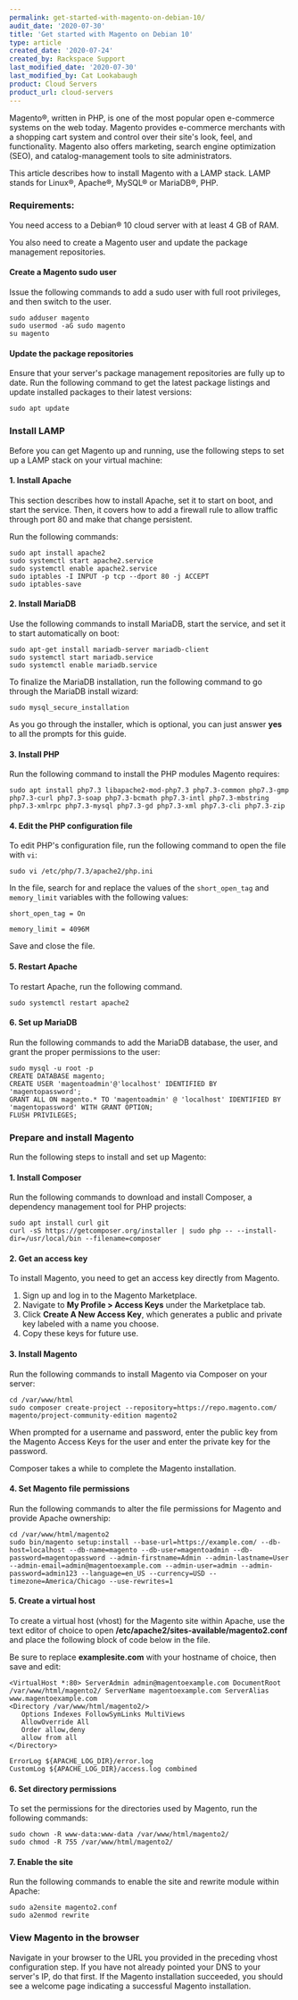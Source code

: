 ```yaml
---
permalink: get-started-with-magento-on-debian-10/
audit_date: '2020-07-30'
title: 'Get started with Magento on Debian 10'
type: article
created_date: '2020-07-24'
created_by: Rackspace Support
last_modified_date: '2020-07-30'
last_modified_by: Cat Lookabaugh
product: Cloud Servers
product_url: cloud-servers
---
```


Magento&reg;, written in PHP, is one of the most popular open e-commerce systems on the web today.
Magento provides e-commerce merchants with a shopping cart system and control over their site's look,
feel, and functionality. Magento also offers marketing, search engine optimization (SEO), and
catalog-management tools to site administrators.

This article describes how to install Magento with a LAMP stack. LAMP stands for Linux&reg;, Apache&reg;,
MySQL&reg; or MariaDB&reg;, PHP. 

### Requirements: 

You need access to a Debian&reg; 10 cloud server with at least 4 GB of RAM.

You also need to create a Magento user and update the package management repositories.

#### Create a Magento sudo user

Issue the following commands to add a sudo user with full root privileges, and then switch to the user.

    sudo adduser magento
    sudo usermod -aG sudo magento
    su magento

#### Update the package repositories

Ensure that your server's package management repositories are fully up to date. Run the following command
to get the latest package listings and update installed packages to their latest versions:

    sudo apt update

### Install LAMP

Before you can get Magento up and running, use the following steps to set up a LAMP stack on your virtual machine: 

#### 1. Install Apache

This section describes how to install Apache, set it to start on boot, and start the service. Then, it covers
how to add a firewall rule to allow traffic through port 80 and make that change persistent.

Run the following commands:

    sudo apt install apache2
    sudo systemctl start apache2.service
    sudo systemctl enable apache2.service
    sudo iptables -I INPUT -p tcp --dport 80 -j ACCEPT
    sudo iptables-save

#### 2. Install MariaDB

Use the following commands to install MariaDB, start the service, and set it to start automatically on boot:

    sudo apt-get install mariadb-server mariadb-client
    sudo systemctl start mariadb.service
    sudo systemctl enable mariadb.service

To finalize the MariaDB installation, run the following command to go through the MariaDB install wizard:

    sudo mysql_secure_installation

As you go through the installer, which is optional, you can just answer **yes** to all the prompts for this guide.

#### 3. Install PHP

Run the following command to install the PHP modules Magento requires:

    sudo apt install php7.3 libapache2-mod-php7.3 php7.3-common php7.3-gmp php7.3-curl php7.3-soap php7.3-bcmath php7.3-intl php7.3-mbstring php7.3-xmlrpc php7.3-mysql php7.3-gd php7.3-xml php7.3-cli php7.3-zip

#### 4. Edit the PHP configuration file

To edit PHP's configuration file, run the following command to open the file with `vi`:

    sudo vi /etc/php/7.3/apache2/php.ini

In the file, search for and replace the values of the `short_open_tag` and `memory_limit` variables with the following values:

    short_open_tag = On 

    memory_limit = 4096M

Save and close the file.

#### 5. Restart Apache

To restart Apache, run the following command.

    sudo systemctl restart apache2

#### 6. Set up MariaDB

Run the following commands to add the MariaDB database, the user, and grant the proper permissions to the user:

    sudo mysql -u root -p
    CREATE DATABASE magento;
    CREATE USER 'magentoadmin'@'localhost' IDENTIFIED BY 'magentopassword';
    GRANT ALL ON magento.* TO 'magentoadmin' @ 'localhost' IDENTIFIED BY 'magentopassword' WITH GRANT OPTION;
    FLUSH PRIVILEGES;

### Prepare and install  Magento

Run the following steps to install and set up Magento:

#### 1. Install Composer

Run the following commands to download and install Composer, a dependency management tool for PHP projects:

    sudo apt install curl git
    curl -sS https://getcomposer.org/installer | sudo php -- --install-dir=/usr/local/bin --filename=composer

#### 2. Get an access key

To install Magento, you need to get an access key directly from Magento. 

1. Sign up and log in to the Magento Marketplace. 
2. Navigate to **My Profile > Access Keys** under the Marketplace tab.
3. Click **Create A New Access Key**, which generates a public and private key labeled with a name you choose. 
4. Copy these keys for future use.

#### 3. Install Magento

Run the following commands to install Magento via Composer on your server:

    cd /var/www/html
    sudo composer create-project --repository=https://repo.magento.com/ magento/project-community-edition magento2

When prompted for a username and password, enter the public key from the Magento Access Keys for the
user and enter the private key for the password. 

Composer takes a while to complete the Magento installation.

#### 4. Set Magento file permissions

Run the following commands to alter the file permissions for Magento and provide Apache ownership:

    cd /var/www/html/magento2
    sudo bin/magento setup:install --base-url=https://example.com/ --db-host=localhost --db-name=magento --db-user=magentoadmin --db-password=magentopassword --admin-firstname=Admin --admin-lastname=User --admin-email=admin@magentoexample.com --admin-user=admin --admin-password=admin123 --language=en_US --currency=USD --timezone=America/Chicago --use-rewrites=1

#### 5. Create a virtual host

To create a virtual host (vhost) for the Magento site within Apache, use the text editor of choice to
open **/etc/apache2/sites-available/magento2.conf** and place the following block of code below in the file. 

Be sure to replace **examplesite.com** with your hostname of choice, then save and edit:

    <VirtualHost *:80> ServerAdmin admin@magentoexample.com DocumentRoot /var/www/html/magento2/ ServerName magentoexample.com ServerAlias www.magentoexample.com
    <Directory /var/www/html/magento2/>
       Options Indexes FollowSymLinks MultiViews
       AllowOverride All
       Order allow,deny
       allow from all
    </Directory>

    ErrorLog ${APACHE_LOG_DIR}/error.log
    CustomLog ${APACHE_LOG_DIR}/access.log combined

#### 6. Set directory permissions

To set the permissions for the directories used by Magento, run the following commands:

    sudo chown -R www-data:www-data /var/www/html/magento2/
    sudo chmod -R 755 /var/www/html/magento2/

#### 7. Enable the site

Run the following commands to enable the site and rewrite module within Apache:

    sudo a2ensite magento2.conf
    sudo a2enmod rewrite

### View Magento in the browser

Navigate in your browser to the URL you provided in the preceding vhost configuration step. If you have
not already pointed your DNS to your server's IP, do that first. If the Magento installation succeeded,
you should see a welcome page indicating a successful Magento installation.
